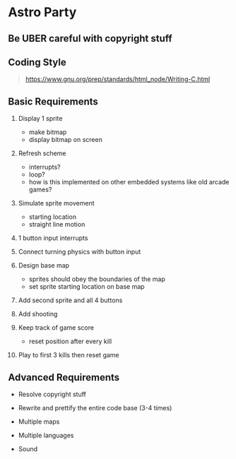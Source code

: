 # Astro Party

## Be UBER careful with copyright stuff

## Coding Style

> https://www.gnu.org/prep/standards/html_node/Writing-C.html


## Basic Requirements

1. Display 1 sprite
    - make bitmap
    - display bitmap on screen

1. Refresh scheme
    - interrupts?
    - loop?
    - how is this implemented on other embedded systems like old arcade games?

1. Simulate sprite movement
    - starting location
    - straight line motion

1. 1 button input interrupts

1. Connect turning physics with button input

1. Design base map
    - sprites should obey the boundaries of the map
    - set sprite starting location on base map

1. Add second sprite and all 4 buttons

1. Add shooting

1. Keep track of game score
    - reset position after every kill

1. Play to first 3 kills then reset game


## Advanced Requirements

- Resolve copyright stuff

- Rewrite and prettify the entire code base (3-4 times)

- Multiple maps

- Multiple languages

- Sound